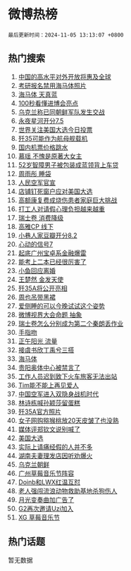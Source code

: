 # 微博热榜

`最后更新时间：2024-11-05 13:13:07 +0800`

## 热门搜索

1. [中国的高水平对外开放将惠及全球](https://m.weibo.cn/search?containerid=100103type%3D1%26t%3D10%26q%3D%23%E4%B8%AD%E5%9B%BD%E7%9A%84%E9%AB%98%E6%B0%B4%E5%B9%B3%E5%AF%B9%E5%A4%96%E5%BC%80%E6%94%BE%E5%B0%86%E6%83%A0%E5%8F%8A%E5%85%A8%E7%90%83%23&stream_entry_id=51&isnewpage=1&extparam=seat%3D1%26dgr%3D0%26pos%3D0%26cate%3D10103%26filter_type%3Drealtimehot%26stream_entry_id%3D51%26c_type%3D51%26q%3D%2523%25E4%25B8%25AD%25E5%259B%25BD%25E7%259A%2584%25E9%25AB%2598%25E6%25B0%25B4%25E5%25B9%25B3%25E5%25AF%25B9%25E5%25A4%2596%25E5%25BC%2580%25E6%2594%25BE%25E5%25B0%2586%25E6%2583%25A0%25E5%258F%258A%25E5%2585%25A8%25E7%2590%2583%2523%26display_time%3D1730783586%26pre_seqid%3D173078358615902702726122)
1. [考研报名禁用海马体照片](https://m.weibo.cn/search?containerid=100103type%3D1%26t%3D10%26q%3D%23%E8%80%83%E7%A0%94%E6%8A%A5%E5%90%8D%E7%A6%81%E7%94%A8%E6%B5%B7%E9%A9%AC%E4%BD%93%E7%85%A7%E7%89%87%23&stream_entry_id=31&isnewpage=1&extparam=seat%3D1%26lcate%3D5001%26cate%3D5001%26band_rank%3D1%26stream_entry_id%3D31%26pos%3D0%26dgr%3D0%26flag%3D2%26filter_type%3Drealtimehot%26c_type%3D31%26realpos%3D1%26q%3D%2523%25E8%2580%2583%25E7%25A0%2594%25E6%258A%25A5%25E5%2590%258D%25E7%25A6%2581%25E7%2594%25A8%25E6%25B5%25B7%25E9%25A9%25AC%25E4%25BD%2593%25E7%2585%25A7%25E7%2589%2587%2523%26display_time%3D1730783586%26pre_seqid%3D173078358615902702726122)
1. [海马体 天真蓝](https://m.weibo.cn/search?containerid=100103type%3D1%26t%3D10%26q%3D%E6%B5%B7%E9%A9%AC%E4%BD%93+%E5%A4%A9%E7%9C%9F%E8%93%9D&stream_entry_id=31&isnewpage=1&extparam=seat%3D1%26lcate%3D5001%26cate%3D5001%26band_rank%3D2%26stream_entry_id%3D31%26pos%3D1%26dgr%3D0%26flag%3D1%26filter_type%3Drealtimehot%26c_type%3D31%26realpos%3D2%26q%3D%25E6%25B5%25B7%25E9%25A9%25AC%25E4%25BD%2593%2520%25E5%25A4%25A9%25E7%259C%259F%25E8%2593%259D%26display_time%3D1730783586%26pre_seqid%3D173078358615902702726122)
1. [100秒看懂进博会亮点](https://m.weibo.cn/search?containerid=100103type%3D1%26t%3D10%26q%3D%23100%E7%A7%92%E7%9C%8B%E6%87%82%E8%BF%9B%E5%8D%9A%E4%BC%9A%E4%BA%AE%E7%82%B9%23&stream_entry_id=31&isnewpage=1&extparam=seat%3D1%26lcate%3D5001%26cate%3D5001%26band_rank%3D3%26stream_entry_id%3D31%26pos%3D2%26dgr%3D0%26flag%3D0%26filter_type%3Drealtimehot%26c_type%3D31%26realpos%3D3%26q%3D%2523100%25E7%25A7%2592%25E7%259C%258B%25E6%2587%2582%25E8%25BF%259B%25E5%258D%259A%25E4%25BC%259A%25E4%25BA%25AE%25E7%2582%25B9%2523%26display_time%3D1730783586%26pre_seqid%3D173078358615902702726122)
1. [乌克兰称已同朝鲜军队发生交战](https://m.weibo.cn/search?containerid=100103type%3D1%26t%3D10%26q%3D%23%E4%B9%8C%E5%85%8B%E5%85%B0%E7%A7%B0%E5%B7%B2%E5%90%8C%E6%9C%9D%E9%B2%9C%E5%86%9B%E9%98%9F%E5%8F%91%E7%94%9F%E4%BA%A4%E6%88%98%23&stream_entry_id=31&isnewpage=1&extparam=seat%3D1%26lcate%3D5001%26cate%3D5001%26band_rank%3D4%26stream_entry_id%3D31%26pos%3D3%26dgr%3D0%26flag%3D1%26filter_type%3Drealtimehot%26c_type%3D31%26realpos%3D4%26q%3D%2523%25E4%25B9%258C%25E5%2585%258B%25E5%2585%25B0%25E7%25A7%25B0%25E5%25B7%25B2%25E5%2590%258C%25E6%259C%259D%25E9%25B2%259C%25E5%2586%259B%25E9%2598%259F%25E5%258F%2591%25E7%2594%259F%25E4%25BA%25A4%25E6%2588%2598%2523%26display_time%3D1730783586%26pre_seqid%3D173078358615902702726122)
1. [永夜星河开分7.5](https://m.weibo.cn/search?containerid=100103type%3D1%26t%3D10%26q%3D%E6%B0%B8%E5%A4%9C%E6%98%9F%E6%B2%B3%E5%BC%80%E5%88%867.5&stream_entry_id=31&isnewpage=1&extparam=seat%3D1%26lcate%3D5001%26cate%3D5001%26band_rank%3D5%26stream_entry_id%3D31%26pos%3D4%26dgr%3D0%26flag%3D1%26filter_type%3Drealtimehot%26c_type%3D31%26realpos%3D5%26q%3D%25E6%25B0%25B8%25E5%25A4%259C%25E6%2598%259F%25E6%25B2%25B3%25E5%25BC%2580%25E5%2588%25867.5%26display_time%3D1730783586%26pre_seqid%3D173078358615902702726122)
1. [世界关注美国大选今日投票](https://m.weibo.cn/search?containerid=100103type%3D1%26t%3D10%26q%3D%23%E4%B8%96%E7%95%8C%E5%85%B3%E6%B3%A8%E7%BE%8E%E5%9B%BD%E5%A4%A7%E9%80%89%E4%BB%8A%E6%97%A5%E6%8A%95%E7%A5%A8%23&stream_entry_id=31&isnewpage=1&extparam=seat%3D1%26lcate%3D5001%26cate%3D5001%26band_rank%3D6%26stream_entry_id%3D31%26pos%3D5%26dgr%3D0%26flag%3D0%26filter_type%3Drealtimehot%26c_type%3D31%26realpos%3D6%26q%3D%2523%25E4%25B8%2596%25E7%2595%258C%25E5%2585%25B3%25E6%25B3%25A8%25E7%25BE%258E%25E5%259B%25BD%25E5%25A4%25A7%25E9%2580%2589%25E4%25BB%258A%25E6%2597%25A5%25E6%258A%2595%25E7%25A5%25A8%2523%26display_time%3D1730783586%26pre_seqid%3D173078358615902702726122)
1. [歼35可能作为航母舰载机](https://m.weibo.cn/search?containerid=100103type%3D1%26t%3D10%26q%3D%23%E6%AD%BC35%E5%8F%AF%E8%83%BD%E4%BD%9C%E4%B8%BA%E8%88%AA%E6%AF%8D%E8%88%B0%E8%BD%BD%E6%9C%BA%23&stream_entry_id=31&isnewpage=1&extparam=seat%3D1%26lcate%3D5001%26cate%3D5001%26band_rank%3D7%26stream_entry_id%3D31%26pos%3D6%26dgr%3D0%26flag%3D1%26filter_type%3Drealtimehot%26c_type%3D31%26realpos%3D7%26q%3D%2523%25E6%25AD%25BC35%25E5%258F%25AF%25E8%2583%25BD%25E4%25BD%259C%25E4%25B8%25BA%25E8%2588%25AA%25E6%25AF%258D%25E8%2588%25B0%25E8%25BD%25BD%25E6%259C%25BA%2523%26display_time%3D1730783586%26pre_seqid%3D173078358615902702726122)
1. [国内机票价格跳水](https://m.weibo.cn/search?containerid=100103type%3D1%26t%3D10%26q%3D%23%E5%9B%BD%E5%86%85%E6%9C%BA%E7%A5%A8%E4%BB%B7%E6%A0%BC%E8%B7%B3%E6%B0%B4%23&stream_entry_id=31&isnewpage=1&extparam=seat%3D1%26lcate%3D5001%26cate%3D5001%26band_rank%3D8%26stream_entry_id%3D31%26pos%3D7%26dgr%3D0%26flag%3D0%26filter_type%3Drealtimehot%26c_type%3D31%26realpos%3D8%26q%3D%2523%25E5%259B%25BD%25E5%2586%2585%25E6%259C%25BA%25E7%25A5%25A8%25E4%25BB%25B7%25E6%25A0%25BC%25E8%25B7%25B3%25E6%25B0%25B4%2523%26display_time%3D1730783586%26pre_seqid%3D173078358615902702726122)
1. [慕瑶 不愧是原著大女主](https://m.weibo.cn/search?containerid=100103type%3D1%26t%3D10%26q%3D%E6%85%95%E7%91%B6+%E4%B8%8D%E6%84%A7%E6%98%AF%E5%8E%9F%E8%91%97%E5%A4%A7%E5%A5%B3%E4%B8%BB&stream_entry_id=31&isnewpage=1&extparam=seat%3D1%26lcate%3D5001%26cate%3D5001%26band_rank%3D9%26stream_entry_id%3D31%26pos%3D8%26dgr%3D0%26flag%3D1%26filter_type%3Drealtimehot%26c_type%3D31%26realpos%3D9%26q%3D%25E6%2585%2595%25E7%2591%25B6%2520%25E4%25B8%258D%25E6%2584%25A7%25E6%2598%25AF%25E5%258E%259F%25E8%2591%2597%25E5%25A4%25A7%25E5%25A5%25B3%25E4%25B8%25BB%26display_time%3D1730783586%26pre_seqid%3D173078358615902702726122)
1. [52岁智障男子被包装成蓝领背上车贷](https://m.weibo.cn/search?containerid=100103type%3D1%26t%3D10%26q%3D%2352%E5%B2%81%E6%99%BA%E9%9A%9C%E7%94%B7%E5%AD%90%E8%A2%AB%E5%8C%85%E8%A3%85%E6%88%90%E8%93%9D%E9%A2%86%E8%83%8C%E4%B8%8A%E8%BD%A6%E8%B4%B7%23&stream_entry_id=31&isnewpage=1&extparam=seat%3D1%26lcate%3D5001%26cate%3D5001%26band_rank%3D10%26stream_entry_id%3D31%26pos%3D9%26dgr%3D0%26flag%3D1%26filter_type%3Drealtimehot%26c_type%3D31%26realpos%3D10%26q%3D%252352%25E5%25B2%2581%25E6%2599%25BA%25E9%259A%259C%25E7%2594%25B7%25E5%25AD%2590%25E8%25A2%25AB%25E5%258C%2585%25E8%25A3%2585%25E6%2588%2590%25E8%2593%259D%25E9%25A2%2586%25E8%2583%258C%25E4%25B8%258A%25E8%25BD%25A6%25E8%25B4%25B7%2523%26display_time%3D1730783586%26pre_seqid%3D173078358615902702726122)
1. [周雨彤 睡袋](https://m.weibo.cn/search?containerid=100103type%3D1%26t%3D10%26q%3D%E5%91%A8%E9%9B%A8%E5%BD%A4+%E7%9D%A1%E8%A2%8B&stream_entry_id=31&isnewpage=1&extparam=seat%3D1%26lcate%3D5001%26cate%3D5001%26band_rank%3D11%26stream_entry_id%3D31%26pos%3D10%26dgr%3D0%26flag%3D2%26filter_type%3Drealtimehot%26c_type%3D31%26realpos%3D11%26q%3D%25E5%2591%25A8%25E9%259B%25A8%25E5%25BD%25A4%2520%25E7%259D%25A1%25E8%25A2%258B%26display_time%3D1730783586%26pre_seqid%3D173078358615902702726122)
1. [人民空军官宣](https://m.weibo.cn/search?containerid=100103type%3D1%26t%3D10%26q%3D%23%E4%BA%BA%E6%B0%91%E7%A9%BA%E5%86%9B%E5%AE%98%E5%AE%A3%23&stream_entry_id=31&isnewpage=1&extparam=seat%3D1%26lcate%3D5001%26cate%3D5001%26band_rank%3D12%26stream_entry_id%3D31%26pos%3D11%26dgr%3D0%26flag%3D0%26filter_type%3Drealtimehot%26c_type%3D31%26realpos%3D12%26q%3D%2523%25E4%25BA%25BA%25E6%25B0%2591%25E7%25A9%25BA%25E5%2586%259B%25E5%25AE%2598%25E5%25AE%25A3%2523%26display_time%3D1730783586%26pre_seqid%3D173078358615902702726122)
1. [店铺钉死窗户应对美国大选](https://m.weibo.cn/search?containerid=100103type%3D1%26t%3D10%26q%3D%23%E5%BA%97%E9%93%BA%E9%92%89%E6%AD%BB%E7%AA%97%E6%88%B7%E5%BA%94%E5%AF%B9%E7%BE%8E%E5%9B%BD%E5%A4%A7%E9%80%89%23&stream_entry_id=31&isnewpage=1&extparam=seat%3D1%26lcate%3D5001%26cate%3D5001%26band_rank%3D13%26stream_entry_id%3D31%26pos%3D12%26dgr%3D0%26flag%3D0%26filter_type%3Drealtimehot%26c_type%3D31%26realpos%3D13%26q%3D%2523%25E5%25BA%2597%25E9%2593%25BA%25E9%2592%2589%25E6%25AD%25BB%25E7%25AA%2597%25E6%2588%25B7%25E5%25BA%2594%25E5%25AF%25B9%25E7%25BE%258E%25E5%259B%25BD%25E5%25A4%25A7%25E9%2580%2589%2523%26display_time%3D1730783586%26pre_seqid%3D173078358615902702726122)
1. [高额康复费成烧伤患者家庭巨大挑战](https://m.weibo.cn/search?containerid=100103type%3D1%26t%3D10%26q%3D%23%E9%AB%98%E9%A2%9D%E5%BA%B7%E5%A4%8D%E8%B4%B9%E6%88%90%E7%83%A7%E4%BC%A4%E6%82%A3%E8%80%85%E5%AE%B6%E5%BA%AD%E5%B7%A8%E5%A4%A7%E6%8C%91%E6%88%98%23&stream_entry_id=31&isnewpage=1&extparam=seat%3D1%26lcate%3D5001%26cate%3D5001%26band_rank%3D14%26stream_entry_id%3D31%26pos%3D13%26dgr%3D0%26flag%3D1%26filter_type%3Drealtimehot%26c_type%3D31%26realpos%3D14%26q%3D%2523%25E9%25AB%2598%25E9%25A2%259D%25E5%25BA%25B7%25E5%25A4%258D%25E8%25B4%25B9%25E6%2588%2590%25E7%2583%25A7%25E4%25BC%25A4%25E6%2582%25A3%25E8%2580%2585%25E5%25AE%25B6%25E5%25BA%25AD%25E5%25B7%25A8%25E5%25A4%25A7%25E6%258C%2591%25E6%2588%2598%2523%26display_time%3D1730783586%26pre_seqid%3D173078358615902702726122)
1. [打工人对请假心理负担越来越重](https://m.weibo.cn/search?containerid=100103type%3D1%26t%3D10%26q%3D%23%E6%89%93%E5%B7%A5%E4%BA%BA%E5%AF%B9%E8%AF%B7%E5%81%87%E5%BF%83%E7%90%86%E8%B4%9F%E6%8B%85%E8%B6%8A%E6%9D%A5%E8%B6%8A%E9%87%8D%23&stream_entry_id=31&isnewpage=1&extparam=seat%3D1%26lcate%3D5001%26cate%3D5001%26band_rank%3D15%26stream_entry_id%3D31%26pos%3D14%26dgr%3D0%26flag%3D1%26filter_type%3Drealtimehot%26c_type%3D31%26realpos%3D15%26q%3D%2523%25E6%2589%2593%25E5%25B7%25A5%25E4%25BA%25BA%25E5%25AF%25B9%25E8%25AF%25B7%25E5%2581%2587%25E5%25BF%2583%25E7%2590%2586%25E8%25B4%259F%25E6%258B%2585%25E8%25B6%258A%25E6%259D%25A5%25E8%25B6%258A%25E9%2587%258D%2523%26display_time%3D1730783586%26pre_seqid%3D173078358615902702726122)
1. [瑞士卷 消费降级](https://m.weibo.cn/search?containerid=100103type%3D1%26t%3D10%26q%3D%E7%91%9E%E5%A3%AB%E5%8D%B7+%E6%B6%88%E8%B4%B9%E9%99%8D%E7%BA%A7&stream_entry_id=31&isnewpage=1&extparam=seat%3D1%26lcate%3D5001%26cate%3D5001%26band_rank%3D16%26stream_entry_id%3D31%26pos%3D15%26dgr%3D0%26flag%3D2%26filter_type%3Drealtimehot%26c_type%3D31%26realpos%3D16%26q%3D%25E7%2591%259E%25E5%25A3%25AB%25E5%258D%25B7%2520%25E6%25B6%2588%25E8%25B4%25B9%25E9%2599%258D%25E7%25BA%25A7%26display_time%3D1730783586%26pre_seqid%3D173078358615902702726122)
1. [高雅CP 线下](https://m.weibo.cn/search?containerid=100103type%3D1%26t%3D10%26q%3D%E9%AB%98%E9%9B%85CP+%E7%BA%BF%E4%B8%8B&stream_entry_id=31&isnewpage=1&extparam=seat%3D1%26lcate%3D5001%26cate%3D5001%26band_rank%3D17%26stream_entry_id%3D31%26pos%3D16%26dgr%3D0%26flag%3D1%26filter_type%3Drealtimehot%26c_type%3D31%26realpos%3D17%26q%3D%25E9%25AB%2598%25E9%259B%2585CP%2520%25E7%25BA%25BF%25E4%25B8%258B%26display_time%3D1730783586%26pre_seqid%3D173078358615902702726122)
1. [小巷人家豆瓣开分8.2](https://m.weibo.cn/search?containerid=100103type%3D1%26t%3D10%26q%3D%23%E5%B0%8F%E5%B7%B7%E4%BA%BA%E5%AE%B6%E8%B1%86%E7%93%A3%E5%BC%80%E5%88%868.2%23&stream_entry_id=31&isnewpage=1&extparam=seat%3D1%26lcate%3D5001%26cate%3D5001%26band_rank%3D18%26stream_entry_id%3D31%26pos%3D17%26dgr%3D0%26flag%3D1%26filter_type%3Drealtimehot%26c_type%3D31%26realpos%3D18%26q%3D%2523%25E5%25B0%258F%25E5%25B7%25B7%25E4%25BA%25BA%25E5%25AE%25B6%25E8%25B1%2586%25E7%2593%25A3%25E5%25BC%2580%25E5%2588%25868.2%2523%26display_time%3D1730783586%26pre_seqid%3D173078358615902702726122)
1. [心动的信号7](https://m.weibo.cn/search?containerid=100103type%3D1%26t%3D10%26q%3D%E5%BF%83%E5%8A%A8%E7%9A%84%E4%BF%A1%E5%8F%B77&stream_entry_id=31&isnewpage=1&extparam=seat%3D1%26lcate%3D5001%26cate%3D5001%26band_rank%3D19%26stream_entry_id%3D31%26pos%3D18%26dgr%3D0%26flag%3D1%26filter_type%3Drealtimehot%26c_type%3D31%26realpos%3D19%26q%3D%25E5%25BF%2583%25E5%258A%25A8%25E7%259A%2584%25E4%25BF%25A1%25E5%258F%25B77%26display_time%3D1730783586%26pre_seqid%3D173078358615902702726122)
1. [起底广州宝卓系金融爆雷](https://m.weibo.cn/search?containerid=100103type%3D1%26t%3D10%26q%3D%23%E8%B5%B7%E5%BA%95%E5%B9%BF%E5%B7%9E%E5%AE%9D%E5%8D%93%E7%B3%BB%E9%87%91%E8%9E%8D%E7%88%86%E9%9B%B7%23&stream_entry_id=31&isnewpage=1&extparam=seat%3D1%26lcate%3D5001%26cate%3D5001%26band_rank%3D20%26stream_entry_id%3D31%26pos%3D19%26dgr%3D0%26flag%3D1%26filter_type%3Drealtimehot%26c_type%3D31%26realpos%3D20%26q%3D%2523%25E8%25B5%25B7%25E5%25BA%2595%25E5%25B9%25BF%25E5%25B7%259E%25E5%25AE%259D%25E5%258D%2593%25E7%25B3%25BB%25E9%2587%2591%25E8%259E%258D%25E7%2588%2586%25E9%259B%25B7%2523%26display_time%3D1730783586%26pre_seqid%3D173078358615902702726122)
1. [能考上二本已经很厉害了](https://m.weibo.cn/search?containerid=100103type%3D1%26t%3D10%26q%3D%23%E8%83%BD%E8%80%83%E4%B8%8A%E4%BA%8C%E6%9C%AC%E5%B7%B2%E7%BB%8F%E5%BE%88%E5%8E%89%E5%AE%B3%E4%BA%86%23&stream_entry_id=31&isnewpage=1&extparam=seat%3D1%26lcate%3D5001%26cate%3D5001%26band_rank%3D21%26stream_entry_id%3D31%26pos%3D20%26dgr%3D0%26flag%3D0%26filter_type%3Drealtimehot%26c_type%3D31%26realpos%3D21%26q%3D%2523%25E8%2583%25BD%25E8%2580%2583%25E4%25B8%258A%25E4%25BA%258C%25E6%259C%25AC%25E5%25B7%25B2%25E7%25BB%258F%25E5%25BE%2588%25E5%258E%2589%25E5%25AE%25B3%25E4%25BA%2586%2523%26display_time%3D1730783586%26pre_seqid%3D173078358615902702726122)
1. [小鱼回应离婚](https://m.weibo.cn/search?containerid=100103type%3D1%26t%3D10%26q%3D%23%E5%B0%8F%E9%B1%BC%E5%9B%9E%E5%BA%94%E7%A6%BB%E5%A9%9A%23&stream_entry_id=31&isnewpage=1&extparam=seat%3D1%26lcate%3D5001%26cate%3D5001%26band_rank%3D22%26stream_entry_id%3D31%26pos%3D21%26dgr%3D0%26flag%3D2%26filter_type%3Drealtimehot%26c_type%3D31%26realpos%3D22%26q%3D%2523%25E5%25B0%258F%25E9%25B1%25BC%25E5%259B%259E%25E5%25BA%2594%25E7%25A6%25BB%25E5%25A9%259A%2523%26display_time%3D1730783586%26pre_seqid%3D173078358615902702726122)
1. [王楚然 金发天使](https://m.weibo.cn/search?containerid=100103type%3D1%26t%3D10%26q%3D%E7%8E%8B%E6%A5%9A%E7%84%B6+%E9%87%91%E5%8F%91%E5%A4%A9%E4%BD%BF&stream_entry_id=31&isnewpage=1&extparam=seat%3D1%26lcate%3D5001%26cate%3D5001%26band_rank%3D23%26stream_entry_id%3D31%26pos%3D22%26dgr%3D0%26flag%3D1%26filter_type%3Drealtimehot%26c_type%3D31%26realpos%3D23%26q%3D%25E7%258E%258B%25E6%25A5%259A%25E7%2584%25B6%2520%25E9%2587%2591%25E5%258F%2591%25E5%25A4%25A9%25E4%25BD%25BF%26display_time%3D1730783586%26pre_seqid%3D173078358615902702726122)
1. [歼35A将公开亮相](https://m.weibo.cn/search?containerid=100103type%3D1%26t%3D10%26q%3D%23%E6%AD%BC35A%E5%B0%86%E5%85%AC%E5%BC%80%E4%BA%AE%E7%9B%B8%23&stream_entry_id=31&isnewpage=1&extparam=seat%3D1%26lcate%3D5001%26cate%3D5001%26band_rank%3D24%26stream_entry_id%3D31%26pos%3D23%26dgr%3D0%26flag%3D0%26filter_type%3Drealtimehot%26c_type%3D31%26realpos%3D24%26q%3D%2523%25E6%25AD%25BC35A%25E5%25B0%2586%25E5%2585%25AC%25E5%25BC%2580%25E4%25BA%25AE%25E7%259B%25B8%2523%26display_time%3D1730783586%26pre_seqid%3D173078358615902702726122)
1. [周也吊带黑裙](https://m.weibo.cn/search?containerid=100103type%3D1%26t%3D10%26q%3D%23%E5%91%A8%E4%B9%9F%E5%90%8A%E5%B8%A6%E9%BB%91%E8%A3%99%23&stream_entry_id=31&isnewpage=1&extparam=seat%3D1%26lcate%3D5001%26cate%3D5001%26band_rank%3D25%26stream_entry_id%3D31%26pos%3D24%26dgr%3D0%26flag%3D1%26filter_type%3Drealtimehot%26c_type%3D31%26realpos%3D25%26q%3D%2523%25E5%2591%25A8%25E4%25B9%259F%25E5%2590%258A%25E5%25B8%25A6%25E9%25BB%2591%25E8%25A3%2599%2523%26display_time%3D1730783586%26pre_seqid%3D173078358615902702726122)
1. [爱侧睡的可以今晚试试这个姿势](https://m.weibo.cn/search?containerid=100103type%3D1%26t%3D10%26q%3D%E7%88%B1%E4%BE%A7%E7%9D%A1%E7%9A%84%E5%8F%AF%E4%BB%A5%E4%BB%8A%E6%99%9A%E8%AF%95%E8%AF%95%E8%BF%99%E4%B8%AA%E5%A7%BF%E5%8A%BF&stream_entry_id=31&isnewpage=1&extparam=seat%3D1%26lcate%3D5001%26cate%3D5001%26band_rank%3D26%26stream_entry_id%3D31%26pos%3D25%26dgr%3D0%26flag%3D0%26filter_type%3Drealtimehot%26c_type%3D31%26realpos%3D26%26q%3D%25E7%2588%25B1%25E4%25BE%25A7%25E7%259D%25A1%25E7%259A%2584%25E5%258F%25AF%25E4%25BB%25A5%25E4%25BB%258A%25E6%2599%259A%25E8%25AF%2595%25E8%25AF%2595%25E8%25BF%2599%25E4%25B8%25AA%25E5%25A7%25BF%25E5%258A%25BF%26display_time%3D1730783586%26pre_seqid%3D173078358615902702726122)
1. [微博视界大会命题 抽象](https://m.weibo.cn/search?containerid=100103type%3D1%26t%3D10%26q%3D%E5%BE%AE%E5%8D%9A%E8%A7%86%E7%95%8C%E5%A4%A7%E4%BC%9A%E5%91%BD%E9%A2%98+%E6%8A%BD%E8%B1%A1&stream_entry_id=31&isnewpage=1&extparam=seat%3D1%26lcate%3D5001%26cate%3D5001%26band_rank%3D27%26stream_entry_id%3D31%26pos%3D26%26dgr%3D0%26flag%3D1%26filter_type%3Drealtimehot%26c_type%3D31%26realpos%3D27%26q%3D%25E5%25BE%25AE%25E5%258D%259A%25E8%25A7%2586%25E7%2595%258C%25E5%25A4%25A7%25E4%25BC%259A%25E5%2591%25BD%25E9%25A2%2598%2520%25E6%258A%25BD%25E8%25B1%25A1%26display_time%3D1730783586%26pre_seqid%3D173078358615902702726122)
1. [瑞士卷怎么分别成为第二个秦朗丢作业](https://m.weibo.cn/search?containerid=100103type%3D1%26t%3D10%26q%3D%23%E7%91%9E%E5%A3%AB%E5%8D%B7%E6%80%8E%E4%B9%88%E5%88%86%E5%88%AB%E6%88%90%E4%B8%BA%E7%AC%AC%E4%BA%8C%E4%B8%AA%E7%A7%A6%E6%9C%97%E4%B8%A2%E4%BD%9C%E4%B8%9A%23&stream_entry_id=31&isnewpage=1&extparam=seat%3D1%26lcate%3D5001%26cate%3D5001%26band_rank%3D28%26stream_entry_id%3D31%26pos%3D27%26dgr%3D0%26flag%3D0%26filter_type%3Drealtimehot%26c_type%3D31%26realpos%3D28%26q%3D%2523%25E7%2591%259E%25E5%25A3%25AB%25E5%258D%25B7%25E6%2580%258E%25E4%25B9%2588%25E5%2588%2586%25E5%2588%25AB%25E6%2588%2590%25E4%25B8%25BA%25E7%25AC%25AC%25E4%25BA%258C%25E4%25B8%25AA%25E7%25A7%25A6%25E6%259C%2597%25E4%25B8%25A2%25E4%25BD%259C%25E4%25B8%259A%2523%26display_time%3D1730783586%26pre_seqid%3D173078358615902702726122)
1. [手指吻](https://m.weibo.cn/search?containerid=100103type%3D1%26t%3D10%26q%3D%E6%89%8B%E6%8C%87%E5%90%BB&stream_entry_id=31&isnewpage=1&extparam=seat%3D1%26lcate%3D5001%26cate%3D5001%26band_rank%3D29%26stream_entry_id%3D31%26pos%3D28%26dgr%3D0%26flag%3D0%26filter_type%3Drealtimehot%26c_type%3D31%26realpos%3D29%26q%3D%25E6%2589%258B%25E6%258C%2587%25E5%2590%25BB%26display_time%3D1730783586%26pre_seqid%3D173078358615902702726122)
1. [正午阳光 流量](https://m.weibo.cn/search?containerid=100103type%3D1%26t%3D10%26q%3D%E6%AD%A3%E5%8D%88%E9%98%B3%E5%85%89+%E6%B5%81%E9%87%8F&stream_entry_id=31&isnewpage=1&extparam=seat%3D1%26lcate%3D5001%26cate%3D5001%26band_rank%3D30%26stream_entry_id%3D31%26pos%3D29%26dgr%3D0%26flag%3D0%26filter_type%3Drealtimehot%26c_type%3D31%26realpos%3D30%26q%3D%25E6%25AD%25A3%25E5%258D%2588%25E9%2598%25B3%25E5%2585%2589%2520%25E6%25B5%2581%25E9%2587%258F%26display_time%3D1730783586%26pre_seqid%3D173078358615902702726122)
1. [接虞书欣丁禹兮三搭](https://m.weibo.cn/search?containerid=100103type%3D1%26t%3D10%26q%3D%E6%8E%A5%E8%99%9E%E4%B9%A6%E6%AC%A3%E4%B8%81%E7%A6%B9%E5%85%AE%E4%B8%89%E6%90%AD&stream_entry_id=31&isnewpage=1&extparam=seat%3D1%26lcate%3D5001%26cate%3D5001%26band_rank%3D31%26stream_entry_id%3D31%26pos%3D30%26dgr%3D0%26flag%3D0%26filter_type%3Drealtimehot%26c_type%3D31%26realpos%3D31%26q%3D%25E6%258E%25A5%25E8%2599%259E%25E4%25B9%25A6%25E6%25AC%25A3%25E4%25B8%2581%25E7%25A6%25B9%25E5%2585%25AE%25E4%25B8%2589%25E6%2590%25AD%26display_time%3D1730783586%26pre_seqid%3D173078358615902702726122)
1. [海马体](https://m.weibo.cn/search?containerid=100103type%3D1%26t%3D10%26q%3D%E6%B5%B7%E9%A9%AC%E4%BD%93&stream_entry_id=31&isnewpage=1&extparam=seat%3D1%26lcate%3D5001%26cate%3D5001%26band_rank%3D32%26stream_entry_id%3D31%26pos%3D31%26dgr%3D0%26flag%3D0%26filter_type%3Drealtimehot%26c_type%3D31%26realpos%3D32%26q%3D%25E6%25B5%25B7%25E9%25A9%25AC%25E4%25BD%2593%26display_time%3D1730783586%26pre_seqid%3D173078358615902702726122)
1. [贵阳奥体中心被禁言了](https://m.weibo.cn/search?containerid=100103type%3D1%26t%3D10%26q%3D%23%E8%B4%B5%E9%98%B3%E5%A5%A5%E4%BD%93%E4%B8%AD%E5%BF%83%E8%A2%AB%E7%A6%81%E8%A8%80%E4%BA%86%23&stream_entry_id=31&isnewpage=1&extparam=seat%3D1%26lcate%3D5001%26cate%3D5001%26band_rank%3D33%26stream_entry_id%3D31%26pos%3D32%26dgr%3D0%26flag%3D1%26filter_type%3Drealtimehot%26c_type%3D31%26realpos%3D33%26q%3D%2523%25E8%25B4%25B5%25E9%2598%25B3%25E5%25A5%25A5%25E4%25BD%2593%25E4%25B8%25AD%25E5%25BF%2583%25E8%25A2%25AB%25E7%25A6%2581%25E8%25A8%2580%25E4%25BA%2586%2523%26display_time%3D1730783586%26pre_seqid%3D173078358615902702726122)
1. [工作人员迟到致下火车旅客无法出站](https://m.weibo.cn/search?containerid=100103type%3D1%26t%3D10%26q%3D%23%E5%B7%A5%E4%BD%9C%E4%BA%BA%E5%91%98%E8%BF%9F%E5%88%B0%E8%87%B4%E4%B8%8B%E7%81%AB%E8%BD%A6%E6%97%85%E5%AE%A2%E6%97%A0%E6%B3%95%E5%87%BA%E7%AB%99%23&stream_entry_id=31&isnewpage=1&extparam=seat%3D1%26lcate%3D5001%26cate%3D5001%26band_rank%3D34%26stream_entry_id%3D31%26pos%3D33%26dgr%3D0%26flag%3D0%26filter_type%3Drealtimehot%26c_type%3D31%26realpos%3D34%26q%3D%2523%25E5%25B7%25A5%25E4%25BD%259C%25E4%25BA%25BA%25E5%2591%2598%25E8%25BF%259F%25E5%2588%25B0%25E8%2587%25B4%25E4%25B8%258B%25E7%2581%25AB%25E8%25BD%25A6%25E6%2597%2585%25E5%25AE%25A2%25E6%2597%25A0%25E6%25B3%2595%25E5%2587%25BA%25E7%25AB%2599%2523%26display_time%3D1730783586%26pre_seqid%3D173078358615902702726122)
1. [Tim能不能上再见爱人](https://m.weibo.cn/search?containerid=100103type%3D1%26t%3D10%26q%3DTim%E8%83%BD%E4%B8%8D%E8%83%BD%E4%B8%8A%E5%86%8D%E8%A7%81%E7%88%B1%E4%BA%BA&stream_entry_id=31&isnewpage=1&extparam=seat%3D1%26lcate%3D5001%26cate%3D5001%26band_rank%3D35%26stream_entry_id%3D31%26pos%3D34%26dgr%3D0%26flag%3D1%26filter_type%3Drealtimehot%26c_type%3D31%26realpos%3D35%26q%3DTim%25E8%2583%25BD%25E4%25B8%258D%25E8%2583%25BD%25E4%25B8%258A%25E5%2586%258D%25E8%25A7%2581%25E7%2588%25B1%25E4%25BA%25BA%26display_time%3D1730783586%26pre_seqid%3D173078358615902702726122)
1. [中国空军进入双隐身战机时代](https://m.weibo.cn/search?containerid=100103type%3D1%26t%3D10%26q%3D%23%E4%B8%AD%E5%9B%BD%E7%A9%BA%E5%86%9B%E8%BF%9B%E5%85%A5%E5%8F%8C%E9%9A%90%E8%BA%AB%E6%88%98%E6%9C%BA%E6%97%B6%E4%BB%A3%23&stream_entry_id=31&isnewpage=1&extparam=seat%3D1%26lcate%3D5001%26cate%3D5001%26band_rank%3D36%26stream_entry_id%3D31%26pos%3D35%26dgr%3D0%26flag%3D0%26filter_type%3Drealtimehot%26c_type%3D31%26realpos%3D36%26q%3D%2523%25E4%25B8%25AD%25E5%259B%25BD%25E7%25A9%25BA%25E5%2586%259B%25E8%25BF%259B%25E5%2585%25A5%25E5%258F%258C%25E9%259A%2590%25E8%25BA%25AB%25E6%2588%2598%25E6%259C%25BA%25E6%2597%25B6%25E4%25BB%25A3%2523%26display_time%3D1730783586%26pre_seqid%3D173078358615902702726122)
1. [林诗栋喊孙颖莎留蛋糕](https://m.weibo.cn/search?containerid=100103type%3D1%26t%3D10%26q%3D%23%E6%9E%97%E8%AF%97%E6%A0%8B%E5%96%8A%E5%AD%99%E9%A2%96%E8%8E%8E%E7%95%99%E8%9B%8B%E7%B3%95%23&stream_entry_id=31&isnewpage=1&extparam=seat%3D1%26lcate%3D5001%26cate%3D5001%26band_rank%3D37%26stream_entry_id%3D31%26pos%3D36%26dgr%3D0%26flag%3D0%26filter_type%3Drealtimehot%26c_type%3D31%26realpos%3D37%26q%3D%2523%25E6%259E%2597%25E8%25AF%2597%25E6%25A0%258B%25E5%2596%258A%25E5%25AD%2599%25E9%25A2%2596%25E8%258E%258E%25E7%2595%2599%25E8%259B%258B%25E7%25B3%2595%2523%26display_time%3D1730783586%26pre_seqid%3D173078358615902702726122)
1. [歼35A官方照片](https://m.weibo.cn/search?containerid=100103type%3D1%26t%3D10%26q%3D%23%E6%AD%BC35A%E5%AE%98%E6%96%B9%E7%85%A7%E7%89%87%23&stream_entry_id=31&isnewpage=1&extparam=seat%3D1%26lcate%3D5001%26cate%3D5001%26band_rank%3D38%26stream_entry_id%3D31%26pos%3D37%26dgr%3D0%26flag%3D0%26filter_type%3Drealtimehot%26c_type%3D31%26realpos%3D38%26q%3D%2523%25E6%25AD%25BC35A%25E5%25AE%2598%25E6%2596%25B9%25E7%2585%25A7%25E7%2589%2587%2523%26display_time%3D1730783586%26pre_seqid%3D173078358615902702726122)
1. [女子网购猕猴桃放20天皮皱了也没熟](https://m.weibo.cn/search?containerid=100103type%3D1%26t%3D10%26q%3D%23%E5%A5%B3%E5%AD%90%E7%BD%91%E8%B4%AD%E7%8C%95%E7%8C%B4%E6%A1%83%E6%94%BE20%E5%A4%A9%E7%9A%AE%E7%9A%B1%E4%BA%86%E4%B9%9F%E6%B2%A1%E7%86%9F%23&stream_entry_id=31&isnewpage=1&extparam=seat%3D1%26lcate%3D5001%26cate%3D5001%26band_rank%3D39%26stream_entry_id%3D31%26pos%3D38%26dgr%3D0%26flag%3D0%26filter_type%3Drealtimehot%26c_type%3D31%26realpos%3D39%26q%3D%2523%25E5%25A5%25B3%25E5%25AD%2590%25E7%25BD%2591%25E8%25B4%25AD%25E7%258C%2595%25E7%258C%25B4%25E6%25A1%2583%25E6%2594%25BE20%25E5%25A4%25A9%25E7%259A%25AE%25E7%259A%25B1%25E4%25BA%2586%25E4%25B9%259F%25E6%25B2%25A1%25E7%2586%259F%2523%26display_time%3D1730783586%26pre_seqid%3D173078358615902702726122)
1. [媒体评郑钦文说别喊了](https://m.weibo.cn/search?containerid=100103type%3D1%26t%3D10%26q%3D%23%E5%AA%92%E4%BD%93%E8%AF%84%E9%83%91%E9%92%A6%E6%96%87%E8%AF%B4%E5%88%AB%E5%96%8A%E4%BA%86%23&stream_entry_id=31&isnewpage=1&extparam=seat%3D1%26lcate%3D5001%26cate%3D5001%26band_rank%3D40%26stream_entry_id%3D31%26pos%3D39%26dgr%3D0%26flag%3D1%26filter_type%3Drealtimehot%26c_type%3D31%26realpos%3D40%26q%3D%2523%25E5%25AA%2592%25E4%25BD%2593%25E8%25AF%2584%25E9%2583%2591%25E9%2592%25A6%25E6%2596%2587%25E8%25AF%25B4%25E5%2588%25AB%25E5%2596%258A%25E4%25BA%2586%2523%26display_time%3D1730783586%26pre_seqid%3D173078358615902702726122)
1. [美国大选](https://m.weibo.cn/search?containerid=100103type%3D1%26t%3D10%26q%3D%23%E7%BE%8E%E5%9B%BD%E5%A4%A7%E9%80%89%23&stream_entry_id=31&isnewpage=1&extparam=seat%3D1%26lcate%3D5001%26cate%3D5001%26band_rank%3D41%26stream_entry_id%3D31%26pos%3D40%26dgr%3D0%26flag%3D0%26filter_type%3Drealtimehot%26c_type%3D31%26realpos%3D41%26q%3D%2523%25E7%25BE%258E%25E5%259B%25BD%25E5%25A4%25A7%25E9%2580%2589%2523%26display_time%3D1730783586%26pre_seqid%3D173078358615902702726122)
1. [实际上请痛经假的人并不多](https://m.weibo.cn/search?containerid=100103type%3D1%26t%3D10%26q%3D%23%E5%AE%9E%E9%99%85%E4%B8%8A%E8%AF%B7%E7%97%9B%E7%BB%8F%E5%81%87%E7%9A%84%E4%BA%BA%E5%B9%B6%E4%B8%8D%E5%A4%9A%23&stream_entry_id=31&isnewpage=1&extparam=seat%3D1%26lcate%3D5001%26cate%3D5001%26band_rank%3D42%26stream_entry_id%3D31%26pos%3D41%26dgr%3D0%26flag%3D1%26filter_type%3Drealtimehot%26c_type%3D31%26realpos%3D42%26q%3D%2523%25E5%25AE%259E%25E9%2599%2585%25E4%25B8%258A%25E8%25AF%25B7%25E7%2597%259B%25E7%25BB%258F%25E5%2581%2587%25E7%259A%2584%25E4%25BA%25BA%25E5%25B9%25B6%25E4%25B8%258D%25E5%25A4%259A%2523%26display_time%3D1730783586%26pre_seqid%3D173078358615902702726122)
1. [湖南夫妻理发店因听劝爆火](https://m.weibo.cn/search?containerid=100103type%3D1%26t%3D10%26q%3D%23%E6%B9%96%E5%8D%97%E5%A4%AB%E5%A6%BB%E7%90%86%E5%8F%91%E5%BA%97%E5%9B%A0%E5%90%AC%E5%8A%9D%E7%88%86%E7%81%AB%23&stream_entry_id=31&isnewpage=1&extparam=seat%3D1%26lcate%3D5001%26cate%3D5001%26band_rank%3D43%26stream_entry_id%3D31%26pos%3D42%26dgr%3D0%26flag%3D0%26filter_type%3Drealtimehot%26c_type%3D31%26realpos%3D43%26q%3D%2523%25E6%25B9%2596%25E5%258D%2597%25E5%25A4%25AB%25E5%25A6%25BB%25E7%2590%2586%25E5%258F%2591%25E5%25BA%2597%25E5%259B%25A0%25E5%2590%25AC%25E5%258A%259D%25E7%2588%2586%25E7%2581%25AB%2523%26display_time%3D1730783586%26pre_seqid%3D173078358615902702726122)
1. [乌克兰朝鲜](https://m.weibo.cn/search?containerid=100103type%3D1%26t%3D10%26q%3D%E4%B9%8C%E5%85%8B%E5%85%B0%E6%9C%9D%E9%B2%9C&stream_entry_id=31&isnewpage=1&extparam=seat%3D1%26lcate%3D5001%26cate%3D5001%26band_rank%3D44%26stream_entry_id%3D31%26pos%3D43%26dgr%3D0%26flag%3D1%26filter_type%3Drealtimehot%26c_type%3D31%26realpos%3D44%26q%3D%25E4%25B9%258C%25E5%2585%258B%25E5%2585%25B0%25E6%259C%259D%25E9%25B2%259C%26display_time%3D1730783586%26pre_seqid%3D173078358615902702726122)
1. [广州草莓音乐节阵容](https://m.weibo.cn/search?containerid=100103type%3D1%26t%3D10%26q%3D%23%E5%B9%BF%E5%B7%9E%E8%8D%89%E8%8E%93%E9%9F%B3%E4%B9%90%E8%8A%82%E9%98%B5%E5%AE%B9%23&stream_entry_id=31&isnewpage=1&extparam=seat%3D1%26lcate%3D5001%26cate%3D5001%26band_rank%3D45%26stream_entry_id%3D31%26pos%3D44%26dgr%3D0%26flag%3D1%26filter_type%3Drealtimehot%26c_type%3D31%26realpos%3D45%26q%3D%2523%25E5%25B9%25BF%25E5%25B7%259E%25E8%258D%2589%25E8%258E%2593%25E9%259F%25B3%25E4%25B9%2590%25E8%258A%2582%25E9%2598%25B5%25E5%25AE%25B9%2523%26display_time%3D1730783586%26pre_seqid%3D173078358615902702726122)
1. [Doinb和LWX红温互怼](https://m.weibo.cn/search?containerid=100103type%3D1%26t%3D10%26q%3D%23Doinb%E5%92%8CLWX%E7%BA%A2%E6%B8%A9%E4%BA%92%E6%80%BC%23&stream_entry_id=31&isnewpage=1&extparam=seat%3D1%26lcate%3D5001%26cate%3D5001%26band_rank%3D46%26stream_entry_id%3D31%26pos%3D45%26dgr%3D0%26flag%3D1%26filter_type%3Drealtimehot%26c_type%3D31%26realpos%3D46%26q%3D%2523Doinb%25E5%2592%258CLWX%25E7%25BA%25A2%25E6%25B8%25A9%25E4%25BA%2592%25E6%2580%25BC%2523%26display_time%3D1730783586%26pre_seqid%3D173078358615902702726122)
1. [老人强闯流浪动物救助基地杀狗伤人](https://m.weibo.cn/search?containerid=100103type%3D1%26t%3D10%26q%3D%23%E8%80%81%E4%BA%BA%E5%BC%BA%E9%97%AF%E6%B5%81%E6%B5%AA%E5%8A%A8%E7%89%A9%E6%95%91%E5%8A%A9%E5%9F%BA%E5%9C%B0%E6%9D%80%E7%8B%97%E4%BC%A4%E4%BA%BA%23&stream_entry_id=31&isnewpage=1&extparam=seat%3D1%26lcate%3D5001%26cate%3D5001%26band_rank%3D47%26stream_entry_id%3D31%26pos%3D46%26dgr%3D0%26flag%3D0%26filter_type%3Drealtimehot%26c_type%3D31%26realpos%3D47%26q%3D%2523%25E8%2580%2581%25E4%25BA%25BA%25E5%25BC%25BA%25E9%2597%25AF%25E6%25B5%2581%25E6%25B5%25AA%25E5%258A%25A8%25E7%2589%25A9%25E6%2595%2591%25E5%258A%25A9%25E5%259F%25BA%25E5%259C%25B0%25E6%259D%2580%25E7%258B%2597%25E4%25BC%25A4%25E4%25BA%25BA%2523%26display_time%3D1730783586%26pre_seqid%3D173078358615902702726122)
1. [月光变奏曲加广告了](https://m.weibo.cn/search?containerid=100103type%3D1%26t%3D10%26q%3D%E6%9C%88%E5%85%89%E5%8F%98%E5%A5%8F%E6%9B%B2%E5%8A%A0%E5%B9%BF%E5%91%8A%E4%BA%86&stream_entry_id=31&isnewpage=1&extparam=seat%3D1%26lcate%3D5001%26cate%3D5001%26band_rank%3D48%26stream_entry_id%3D31%26pos%3D47%26dgr%3D0%26flag%3D1%26filter_type%3Drealtimehot%26c_type%3D31%26realpos%3D48%26q%3D%25E6%259C%2588%25E5%2585%2589%25E5%258F%2598%25E5%25A5%258F%25E6%259B%25B2%25E5%258A%25A0%25E5%25B9%25BF%25E5%2591%258A%25E4%25BA%2586%26display_time%3D1730783586%26pre_seqid%3D173078358615902702726122)
1. [G2再次邀请Uzi加入](https://m.weibo.cn/search?containerid=100103type%3D1%26t%3D10%26q%3D%23G2%E5%86%8D%E6%AC%A1%E9%82%80%E8%AF%B7Uzi%E5%8A%A0%E5%85%A5%23&stream_entry_id=31&isnewpage=1&extparam=seat%3D1%26lcate%3D5001%26cate%3D5001%26band_rank%3D49%26stream_entry_id%3D31%26pos%3D48%26dgr%3D0%26flag%3D0%26filter_type%3Drealtimehot%26c_type%3D31%26realpos%3D49%26q%3D%2523G2%25E5%2586%258D%25E6%25AC%25A1%25E9%2582%2580%25E8%25AF%25B7Uzi%25E5%258A%25A0%25E5%2585%25A5%2523%26display_time%3D1730783586%26pre_seqid%3D173078358615902702726122)
1. [XG 草莓音乐节](https://m.weibo.cn/search?containerid=100103type%3D1%26t%3D10%26q%3DXG+%E8%8D%89%E8%8E%93%E9%9F%B3%E4%B9%90%E8%8A%82&stream_entry_id=31&isnewpage=1&extparam=seat%3D1%26lcate%3D5001%26cate%3D5001%26band_rank%3D50%26stream_entry_id%3D31%26pos%3D49%26dgr%3D0%26flag%3D1%26filter_type%3Drealtimehot%26c_type%3D31%26realpos%3D50%26q%3DXG%2520%25E8%258D%2589%25E8%258E%2593%25E9%259F%25B3%25E4%25B9%2590%25E8%258A%2582%26display_time%3D1730783586%26pre_seqid%3D173078358615902702726122)

## 热门话题

暂无数据
